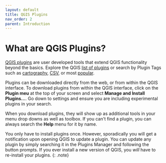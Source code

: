 ```yaml
---
layout: default
title: QGIS Plugins
nav_order: 2
parent: Introduction
---
```

# What are QGIS Plugins?

[QGIS plugins](https://plugins.qgis.org/) are user developed tools that extend QGIS functionality beyond the basics. Explore the QGIS [list of plugins](https://plugins.qgis.org/plugins/) or search by Plugin Tags such as [cartography](https://plugins.qgis.org/plugins/tags/cartography/), [CSV](https://plugins.qgis.org/plugins/tags/csv/), or most [popular](https://plugins.qgis.org/plugins/popular/). 

Plugins can be downloaded directly from the web, or from within the QGIS interface. To download plugins from within the QGIS interface, click on the **Plugin meu** at the top of your screen and select **Manage and Install Plugins...**. Go down to settings and ensure you are including experimental plugins in your search.

When you download plugins, they will show up as additional tools in your menu drop downs as well as toolbox. If you can't find a plugin, you can always search the **Help** menu for it by name.

You only have to install plugins once. However, sporadically you will get a notification upon opening QGIS to update a plugin. You can update any plugin by simply searching it in the Plugins Manager and following the button prompts. If you ever install a new version of QGIS, you *will* have to re-install your plugins. 
{: .note}


